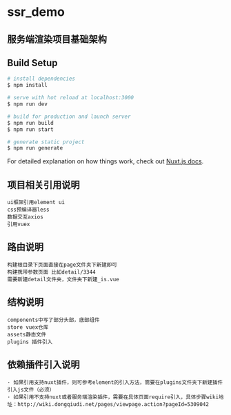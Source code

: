 # ssr_demo
## 服务端渲染项目基础架构

## Build Setup

```bash
# install dependencies
$ npm install

# serve with hot reload at localhost:3000
$ npm run dev

# build for production and launch server
$ npm run build
$ npm run start

# generate static project
$ npm run generate
```

For detailed explanation on how things work, check out [Nuxt.js docs](https://nuxtjs.org).

## 项目相关引用说明
    ui框架引用element ui
    css预编译器less
    数据交互axios
    引用vuex
## 路由说明
    构建根目录下页面直接在page文件夹下新建即可
    构建携带参数页面 比如detail/3344
    需要新建detail文件夹，文件夹下新建_is.vue
## 结构说明
    components中写了部分头部，底部组件
    store vuex仓库
    assets静态文件
    plugins 插件引入
## 依赖插件引入说明
    · 如果引用支持nuxt插件，则可参考element的引入方法，需要在plugins文件夹下新建插件引入js文件（必须）
    · 如果引用不支持nuxt或者服务端渲染插件，需要在具体页面require引入，具体步骤wiki地址：http://wiki.dongqiudi.net/pages/viewpage.action?pageId=5309042
